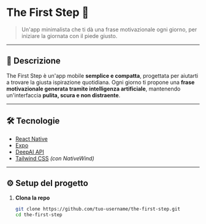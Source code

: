 # The First Step 🧭

> Un'app minimalista che ti dà una frase motivazionale ogni giorno, per iniziare la giornata con il piede giusto.

---

## 🧠 Descrizione

The First Step è un'app mobile **semplice e compatta**, progettata per aiutarti a trovare la giusta ispirazione quotidiana. Ogni giorno ti propone una **frase motivazionale generata tramite intelligenza artificiale**, mantenendo un'interfaccia **pulita, scura e non distraente**.

---

## 🛠️ Tecnologie

- [React Native](https://reactnative.dev/)
- [Expo](https://expo.dev/)
- [DeepAI API](https://deepai.org/)
- [Tailwind CSS](https://tailwindcss.com/) *(con NativeWind)*

---

## ⚙️ Setup del progetto

1. **Clona la repo**
   ```bash
   git clone https://github.com/tuo-username/the-first-step.git
   cd the-first-step
